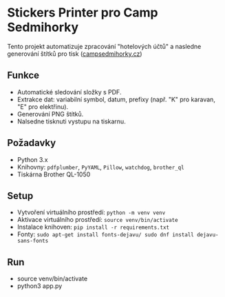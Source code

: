 # Stickers Printer pro Camp Sedmihorky

Tento projekt automatizuje zpracování "hotelových účtů" a nasledne generování štítků pro tisk
([campsedmihorky.cz](https://campsedmihorky.cz))

## Funkce
- Automatické sledování složky s PDF.
- Extrakce dat: variabilní symbol, datum, prefixy (např. "K" pro karavan, "E" pro elektřinu).
- Generování PNG štítků.
- Nalsedne tisknuti vystupu na tiskarnu.

## Požadavky
- Python 3.x
- Knihovny: `pdfplumber`, `PyYAML`, `Pillow`, `watchdog`, `brother_ql`
- Tiskárna Brother QL-1050

## Setup
- Vytvoření virtuálního prostředí: `python -m venv venv`
- Aktivace virtuálního prostředí: `source venv/bin/activate`
- Instalace knihoven: `pip install -r requirements.txt`
- Fonty: `sudo apt-get install fonts-dejavu/ sudo dnf install dejavu-sans-fonts`

## Run
- source venv/bin/activate
- python3 app.py
